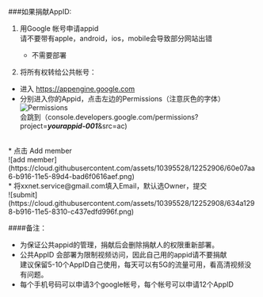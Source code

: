 ###如果捐献AppID:
1. 用Google 帐号申请appid  
   请不要带有apple，android，ios，mobile会导致部分网站出错
   * 不需要部署

2. 将所有权转给公共帐号：   
  * 进入 https://appengine.google.com  
  * 分别进入你的Appid，点击左边的Permissions（注意灰色的字体）<br>
![Permissions](https://cloud.githubusercontent.com/assets/10395528/12252904/5ce28110-b916-11e5-8630-243b62d3f1c3.png)<br>
  会跳到（console.developers.google.com/permissions?project=**_yourappid-001_**&src=ac)<br>
<br>
  * 点击 Add member<br>  
![add member](https://cloud.githubusercontent.com/assets/10395528/12252906/60e07aa6-b916-11e5-89d4-bad6f0616aef.png)
<br>
  * 将xxnet.service@gmail.com填入Email，默认选Owner，提交<br>  
![submit](https://cloud.githubusercontent.com/assets/10395528/12252908/634a1298-b916-11e5-8310-c437edfd996f.png)
<br>


####备注：
* 为保证公共appid的管理，捐献后会删除捐献人的权限重新部署。  
* 公共AppID 会部署为限制视频访问，因此自己用的appid请不要捐献  
   建议保留5-10个AppID自己使用，每天可以有5G的流量可用，看高清视频没有问题。  
* 每个手机号码可以申请3个google帐号，每个帐号可以申请12个AppID 